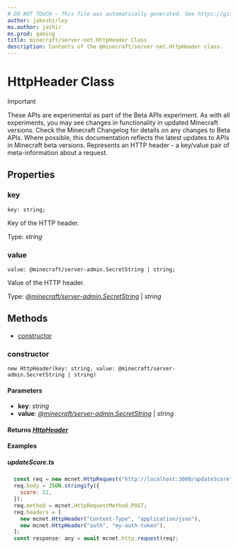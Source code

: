 ```yaml
---
# DO NOT TOUCH — This file was automatically generated. See https://github.com/mojang/minecraftapidocsgenerator to modify descriptions, examples, etc.
author: jakeshirley
ms.author: jashir
ms.prod: gaming
title: minecraft/server-net.HttpHeader Class
description: Contents of the @minecraft/server-net.HttpHeader class.
---
```

# HttpHeader Class
>[!IMPORTANT]
>These APIs are experimental as part of the Beta APIs experiment. As with all experiments, you may see changes in functionality in updated Minecraft versions. Check the Minecraft Changelog for details on any changes to Beta APIs. Where possible, this documentation reflects the latest updates to APIs in Minecraft beta versions.
Represents an HTTP header - a key/value pair of meta-information about a request.

## Properties

### **key**
`key: string;`

Key of the HTTP header.

Type: *string*

### **value**
`value: @minecraft/server-admin.SecretString | string;`

Value of the HTTP header.

Type: [*@minecraft/server-admin.SecretString*](../../minecraft/server-admin/SecretString.md) | *string*

## Methods
- [constructor](#constructor)

### **constructor**
`
new HttpHeader(key: string, value: @minecraft/server-admin.SecretString | string)
`

#### **Parameters**
- **key**: *string*
- **value**: [*@minecraft/server-admin.SecretString*](../../minecraft/server-admin/SecretString.md) | *string*

#### **Returns** [*HttpHeader*](HttpHeader.md)

#### **Examples**
##### *updateScore.ts*
```javascript
  const req = new mcnet.HttpRequest("http://localhost:3000/updateScore");
  req.body = JSON.stringify({
    score: 22,
  });
  req.method = mcnet.HttpRequestMethod.POST;
  req.headers = [
    new mcnet.HttpHeader("Content-Type", "application/json"),
    new mcnet.HttpHeader("auth", "my-auth-token"),
  ];
  const response: any = await mcnet.http.request(req);
```
